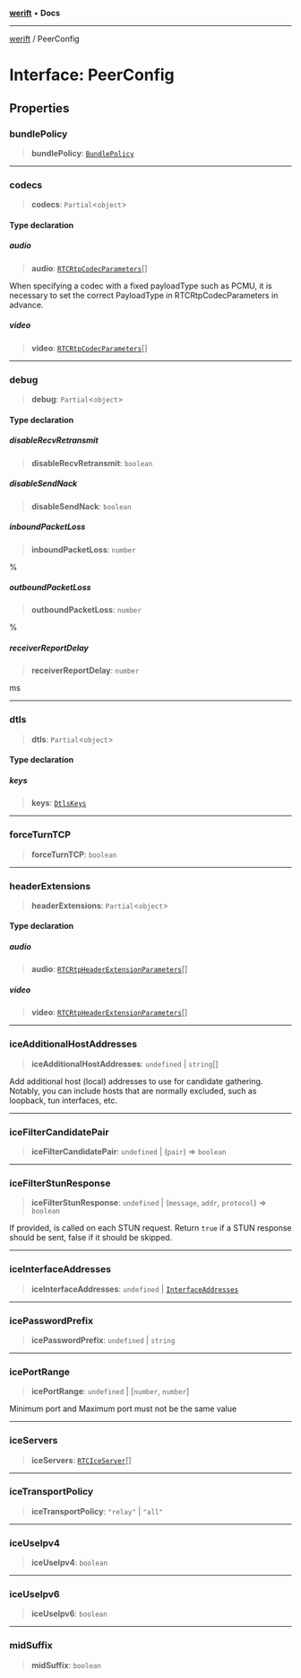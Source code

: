 [**werift**](../README.md) • **Docs**

***

[werift](../globals.md) / PeerConfig

# Interface: PeerConfig

## Properties

### bundlePolicy

> **bundlePolicy**: [`BundlePolicy`](../type-aliases/BundlePolicy.md)

***

### codecs

> **codecs**: `Partial`\<`object`\>

#### Type declaration

##### audio

> **audio**: [`RTCRtpCodecParameters`](../classes/RTCRtpCodecParameters.md)[]

When specifying a codec with a fixed payloadType such as PCMU,
it is necessary to set the correct PayloadType in RTCRtpCodecParameters in advance.

##### video

> **video**: [`RTCRtpCodecParameters`](../classes/RTCRtpCodecParameters.md)[]

***

### debug

> **debug**: `Partial`\<`object`\>

#### Type declaration

##### disableRecvRetransmit

> **disableRecvRetransmit**: `boolean`

##### disableSendNack

> **disableSendNack**: `boolean`

##### inboundPacketLoss

> **inboundPacketLoss**: `number`

%

##### outboundPacketLoss

> **outboundPacketLoss**: `number`

%

##### receiverReportDelay

> **receiverReportDelay**: `number`

ms

***

### dtls

> **dtls**: `Partial`\<`object`\>

#### Type declaration

##### keys

> **keys**: [`DtlsKeys`](../type-aliases/DtlsKeys.md)

***

### forceTurnTCP

> **forceTurnTCP**: `boolean`

***

### headerExtensions

> **headerExtensions**: `Partial`\<`object`\>

#### Type declaration

##### audio

> **audio**: [`RTCRtpHeaderExtensionParameters`](../classes/RTCRtpHeaderExtensionParameters.md)[]

##### video

> **video**: [`RTCRtpHeaderExtensionParameters`](../classes/RTCRtpHeaderExtensionParameters.md)[]

***

### iceAdditionalHostAddresses

> **iceAdditionalHostAddresses**: `undefined` \| `string`[]

Add additional host (local) addresses to use for candidate gathering.
Notably, you can include hosts that are normally excluded, such as loopback, tun interfaces, etc.

***

### iceFilterCandidatePair

> **iceFilterCandidatePair**: `undefined` \| (`pair`) => `boolean`

***

### iceFilterStunResponse

> **iceFilterStunResponse**: `undefined` \| (`message`, `addr`, `protocol`) => `boolean`

If provided, is called on each STUN request.
Return `true` if a STUN response should be sent, false if it should be skipped.

***

### iceInterfaceAddresses

> **iceInterfaceAddresses**: `undefined` \| [`InterfaceAddresses`](../type-aliases/InterfaceAddresses.md)

***

### icePasswordPrefix

> **icePasswordPrefix**: `undefined` \| `string`

***

### icePortRange

> **icePortRange**: `undefined` \| [`number`, `number`]

Minimum port and Maximum port must not be the same value

***

### iceServers

> **iceServers**: [`RTCIceServer`](../type-aliases/RTCIceServer.md)[]

***

### iceTransportPolicy

> **iceTransportPolicy**: `"relay"` \| `"all"`

***

### iceUseIpv4

> **iceUseIpv4**: `boolean`

***

### iceUseIpv6

> **iceUseIpv6**: `boolean`

***

### midSuffix

> **midSuffix**: `boolean`

